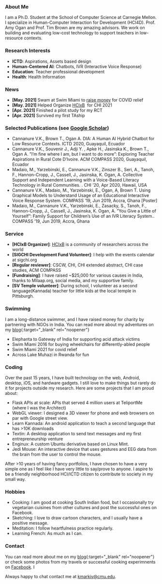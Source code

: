 ### About Me

I am a Ph.D. Student at the School of Computer Science at Carnegie Mellon. I specialize in Human-Computer Interaction for Development (HCI4D). Prof. Amy Ogan and Prof. Tim Brown are my amazing advisors. We work on building and evaluating low-cost technology to support teachers in low-resource contexts.

### Research Interests

* **ICTD**: Aspirations, Assets based design
* **Human-Centered AI**: Chatbots, IVR (Interactive Voice Response)
* **Education**: Teacher professional development
* **Health**: Health Information

### News

* **[May. 2021]** Swam at Swim Miami to [raise money](https://milaap.org/fundraisers/swim-oxygen-india-vikram) for COVID relief
* **[May. 2021]** Helped Organize [HCIxB](hcixb.org)  for CHI 2021
* **[Apr. 2021]** Finished a pilot study for my RCT
* **[Apr. 2021]** Survived my first TAship

### Selected Publications (see [Google Scholar](https://scholar.google.com/citations?user=HVuuUzwAAAAJ&hl=en))

* Cannanure V.K., Brown T., Ogan A. DIA: A Human AI Hybrid Chatbot for Low Resource Contexts. ICTD 2020, Guayaquil, Ecuador
* Cannanure V.K., Souvenir J., Adji Y. , Apke H., Jasinska K., Brown T., Ogan A. ”I’m fine where I am, but I want to do more”: Exploring Teacher Aspirations in Rural Cote D’Ivoire. ACM COMPASS 2020, Guayaquil, Ecuador
* Madaio, M., Yarzebinski, E., Cannanure V.K., Zinszer B., Seri, A., Tanoh, F., Hannon-Cropp, J., Cassell, J., Jasinska, K. Ogan, A. Collective Support and Independent Learning with a Voice-Based Literacy Technology in Rural Communities. . CHI ’20, Apr 2020, Hawaii, USA
* Cannanure V.K., Madaio, M., Yarzebinski, E., Ogan, A, Brown T. Using Graphical Models to Understand Usage of an Educational Interactive Voice Response System. COMPASS ’19, Jun 2019, Accra, Ghana [Poster]
* Madaio, M., Cannanure V.K., Yarzebinski, E., Zasacky, S., Tanoh, F., Hannon-Cropp, J., Cassell, J., Jasinska, K. Ogan, A. ”You Give a Little of Yourself”: Family Support for Children’s Use of an IVR Literacy System.. COMPASS ’19, Jun 2019, Accra, Ghana

### Service

- **[HCIxB Organizer]**: [HCIxB](hcixb.org) is a community of researchers across the world
-  **[SIGCHI Development Fund Volunteer]**: I help with the events calendar at sigchi.org
-  **[Regular reviewer]**: CSCW, CHI, CHI extended abstract, CHI case studies, ACM COMPASS
-  **[Fundraising]**: I have raised ~$25,000 for various causes in India, thanks to Milaap.org, social media, and my supportive family.
-  **[SV Temple volunteer]**: During school, I volunteer as a second language(Kannada) teacher for little kids at the local temple in Pittsburgh.

### Swimming
I am a long-distance swimmer, and I have raised money for charity by partnering with NGOs in India. You can read more about my adventures on my [blog](https://kmarkiv.wordpress.com/2017/06/21/swimming-10-miles-from-elephanta-island-to-gateway-of-india-for-acid-attack/){:target="_blank" rel="noopener"}

* Elephanta to Gateway of India for supporting acid attack victims
* Swim Miami 2016 for buying wheelchairs for differently-abled people
* Swim Miami 2021 for covid relief 
* Across Lake Muhazi in Rwanda for fun

### Coding
Over the past 15 years, I have built technology on the web, Android, desktop, iOS, and hardware gadgets. I still love to make things but rarely do it for projects outside my research. Here are some projects that I am proud about:

* Flask APIs at scale: APIs that served 4 million users at TeliportMe (where I was the Architect)
* WebGL viewer: I designed a 3D viewer for phone and web browsers on par with Google street view. 
* Learn Kannada: An android application to teach a second language that has >10K downloads
* Textin: A desktop application to send text messages and my first entrepreneurship venture 
* Enginux: A custom Ubuntu derivative based on Linux Mint.
* Jedi Mouse: An interactive device that uses gestures and EEG data from the brain from the user to control the mouse.

After >10 years of having fancy portfolios, I have chosen to have a very simple one as I feel like I have very little to say/prove to anyone. I aspire to be a friendly neighborhood HCI/ICTD citizen to contribute to society in my small way.

###  Hobbies
* Cooking: I am good at cooking South Indian food, but I occasionally try vegetarian cuisines from other cultures  and post the successful ones on Facebook.
* Sketching: I love to draw cartoon characters, and I usually have a positive message. 
* Meditation: I follow heartfulness practice regularly.
* Learning French: As much as I can.



###  Contact

You can read more about me on my [blog](https://kmarkiv.wordpress.com/){:target="_blank" rel="noopener"} or check some photos from my travels or successful cooking experimnents on [Facebook](https://www.facebook.com/vikramkamathc). I 

Always happy to chat contact me at [kmarkiv@cmu.edu](mailto:kmarkiv@cmu.edu).
